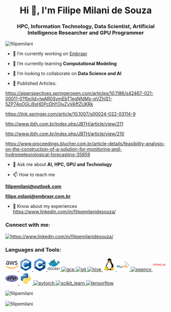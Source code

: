 <h1 align="center">Hi 👋, I'm Filipe Milani de Souza</h1>
<h3 align="center">HPC, Information Technology, Data Scientist, Artificial Intelligence Researcher and GPU Programmer</h3>

<p align="left"> <img src="https://komarev.com/ghpvc/?username=filipemilani&label=Profile%20views&color=0e75b6&style=flat" alt="filipemilani" /> </p>

- 🔭 I’m currently working on [Embraer](https://embraer.com/br/pt)

- 🌱 I’m currently learning **Computational Modeling**

- 🔭 I’m looking to collaborate on **Data Science and AI**

- 📝 Published Articles: 
 
https://aiperspectives.springeropen.com/articles/10.1186/s42467-021-00011-0?fbclid=IwAR0SymEbT1egNfdMs-qVZhlS1-5ZP74oOGLj9sHDPcDhYOjvZyVAffZUKRk

https://link.springer.com/article/10.1007/s00024-022-03114-9

http://www.jbth.com.br/index.php/JBTH/article/view/211

http://www.jbth.com.br/index.php/JBTH/article/view/210

https://www.proceedings.blucher.com.br/article-details/feasibility-analysis-on-the-construction-of-a-solution-for-monitoring-and-hydrometeorological-forecasting-35659

- 💬 Ask me about **AI, HPC, GPU and Technology**

- 📫 How to reach me 

**filipemilani@outlook.com**

**filipe.milani@embraer.com.br**

- 📄 Know about my experiences https://www.linkedin.com/in/filipemilanidesouza/

<h3 align="left">Connect with me:</h3>
<p align="left">
<a href="https://www.linkedin.com/in/filipemilanidesouza/" target="blank"><img align="center" src="https://raw.githubusercontent.com/rahuldkjain/github-profile-readme-generator/master/src/images/icons/Social/linked-in-alt.svg" alt="https://www.linkedin.com/in/filipemilanidesouza/" height="30" width="40" /></a>
</p>

<h3 align="left">Languages and Tools:</h3>
<p align="left"> <a href="https://aws.amazon.com" target="_blank"> <img src="https://raw.githubusercontent.com/devicons/devicon/master/icons/amazonwebservices/amazonwebservices-original-wordmark.svg" alt="aws" width="40" height="40"/> </a> <a href="https://www.cprogramming.com/" target="_blank"> <img src="https://raw.githubusercontent.com/devicons/devicon/master/icons/c/c-original.svg" alt="c" width="40" height="40"/> </a> <a href="https://www.w3schools.com/cpp/" target="_blank"> <img src="https://raw.githubusercontent.com/devicons/devicon/master/icons/cplusplus/cplusplus-original.svg" alt="cplusplus" width="40" height="40"/> </a> <a href="https://www.docker.com/" target="_blank"> <img src="https://raw.githubusercontent.com/devicons/devicon/master/icons/docker/docker-original-wordmark.svg" alt="docker" width="40" height="40"/> </a> <a href="https://cloud.google.com" target="_blank"> <img src="https://www.vectorlogo.zone/logos/google_cloud/google_cloud-icon.svg" alt="gcp" width="40" height="40"/> </a> <a href="https://git-scm.com/" target="_blank"> <img src="https://www.vectorlogo.zone/logos/git-scm/git-scm-icon.svg" alt="git" width="40" height="40"/> </a> <a href="https://hive.apache.org/" target="_blank"> <img src="https://www.vectorlogo.zone/logos/apache_hive/apache_hive-icon.svg" alt="hive" width="40" height="40"/> </a> <a href="https://www.linux.org/" target="_blank"> <img src="https://raw.githubusercontent.com/devicons/devicon/master/icons/linux/linux-original.svg" alt="linux" width="40" height="40"/> </a> <a href="https://www.mysql.com/" target="_blank"> <img src="https://raw.githubusercontent.com/devicons/devicon/master/icons/mysql/mysql-original-wordmark.svg" alt="mysql" width="40" height="40"/> </a> <a href="https://opencv.org/" target="_blank"> <img src="https://www.vectorlogo.zone/logos/opencv/opencv-icon.svg" alt="opencv" width="40" height="40"/> </a> <a href="https://www.oracle.com/" target="_blank"> <img src="https://raw.githubusercontent.com/devicons/devicon/master/icons/oracle/oracle-original.svg" alt="oracle" width="40" height="40"/> </a> <a href="https://www.php.net" target="_blank"> <img src="https://raw.githubusercontent.com/devicons/devicon/master/icons/php/php-original.svg" alt="php" width="40" height="40"/> </a> <a href="https://www.python.org" target="_blank"> <img src="https://raw.githubusercontent.com/devicons/devicon/master/icons/python/python-original.svg" alt="python" width="40" height="40"/> </a> <a href="https://pytorch.org/" target="_blank"> <img src="https://www.vectorlogo.zone/logos/pytorch/pytorch-icon.svg" alt="pytorch" width="40" height="40"/> </a> <a href="https://scikit-learn.org/" target="_blank"> <img src="https://upload.wikimedia.org/wikipedia/commons/0/05/Scikit_learn_logo_small.svg" alt="scikit_learn" width="40" height="40"/> </a> <a href="https://www.tensorflow.org" target="_blank"> <img src="https://www.vectorlogo.zone/logos/tensorflow/tensorflow-icon.svg" alt="tensorflow" width="40" height="40"/> </a> </p>

<p><img align="center" src="https://github-readme-stats.vercel.app/api/top-langs?username=filipemilani&show_icons=true&locale=en&layout=compact" alt="filipemilani" /></p>

<p><img align="center" src="https://github-readme-streak-stats.herokuapp.com/?user=filipemilani&" alt="filipemilani" /></p>

